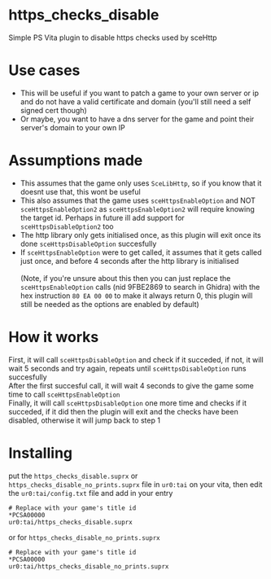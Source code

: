 # https_checks_disable
Simple PS Vita plugin to disable https checks used by sceHttp 

# Use cases
* This will be useful if you want to patch a game to your own server or ip and do not have a valid certificate and domain (you'll still need a self signed cert though)
* Or maybe, you want to have a dns server for the game and point their server's domain to your own IP

# Assumptions made
* This assumes that the game only uses `SceLibHttp`, so if you know that it doesnt use that, this wont be useful
* This also assumes that the game uses `sceHttpsEnableOption` and NOT `sceHttpsEnableOption2` as `sceHttpsEnableOption2` will require knowing the target id. Perhaps in future ill add support for `sceHttpsDisableOption2` too
* The http library only gets initialised once, as this plugin will exit once its done `sceHttpsDisableOption` succesfully
* If `sceHttpsEnableOption` were to get called, it assumes that it gets called just once, and before 4 seconds after the http library is initialised<br><br>
  (Note, if you're unsure about this then you can just replace the `sceHttpsEnableOption` calls (nid 9FBE2869 to search in Ghidra) with the hex instruction `80 EA 00 00` to make it always return 0, this plugin will still be needed as the options are enabled by default)

# How it works
First, it will call `sceHttpsDisableOption` and check if it succeded, if not, it will wait 5 seconds and try again, repeats until `sceHttpsDisableOption` runs succesfully<br>
After the first succesful call, it will wait 4 seconds to give the game some time to call `sceHttpsEnableOption`<br>
Finally, it will call `sceHttpsDisableOption` one more time and checks if it succeded, if it did then the plugin will exit and the checks have been disabled, otherwise it will jump back to step 1

# Installing
put the `https_checks_disable.suprx` or `https_checks_disable_no_prints.suprx` file in `ur0:tai` on your vita, then edit the `ur0:tai/config.txt` file and add in your entry
```
# Replace with your game's title id
*PCSA00000
ur0:tai/https_checks_disable.suprx
```
or for `https_checks_disable_no_prints.suprx`
```
# Replace with your game's title id
*PCSA00000
ur0:tai/https_checks_disable_no_prints.suprx
```
